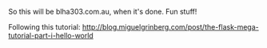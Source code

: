 So this will be blha303.com.au, when it's done. Fun stuff!

Following this tutorial: http://blog.miguelgrinberg.com/post/the-flask-mega-tutorial-part-i-hello-world